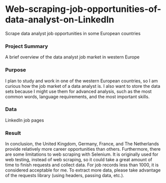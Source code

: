 # Web-scraping-job-opportunities-of-data-analyst-on-Linkedln
Scrape data analyst job opportunities in some European countries

### Project Summary
A brief overview of the data analyst job market in western Europe

### Purpose
I plan to study and work in one of the western European countries, so I am curious how the job market of a data analyst is. I also want to store the data sets because I might use them for advanced analysis, such as the most common words, language requirements, and the most important skills.

### Data
LinkedIn job pages

### Result
In conclusion, the United Kingdom, Germany, France, and The Netherlands provide relatively more career opportunities than others. Furthermore, there are some limitations to web scraping with Selenium. It is originally used for web testing, instead of web scraping, so it could take a great amount of time to finish requests and collect data. For job records less than 1000, it is considered acceptable for me. To extract more data, please take advantage of the requests library (using headers, passing data, etc.).
